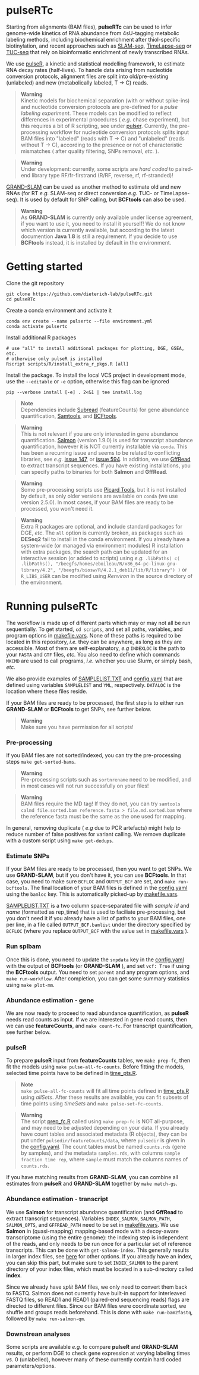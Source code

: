 
pulseRTc
========

Starting from alignments (BAM files), **pulseRTc** can be used to infer genome-wide kinetics of RNA abundance from 4sU-tagging metabolic labeling methods, including biochemical enrichment after thiol-specific biotinylation, and recent approaches such as [SLAM-seq](https://www.nature.com/articles/nmeth.4435), [TimeLapse-seq](https://www.nature.com/articles/nmeth.4582) or [TUC-seq](https://onlinelibrary.wiley.com/doi/10.1002/anie.201707465) that rely on bioinformatic enrichment of newly transcribed RNAs.

We use [pulseR](https://dieterich-lab.github.io/pulseR/index.html), a kinetic and statistical modelling framework, to estimate RNA decay rates (half-lives). 
To handle data arising from nucleotide conversion protocols, alignment files are split into old/pre-existing (unlabeled) and new (metabolically labeled, T -> C) reads. 

> **Warning**\
> Kinetic models for biochemical separation (with or without spike-ins) and nucleotide conversion protocols are pre-defined for a *pulse labeling experiment*. These models can be modified to reflect differences in experimental procedures ( *e.g.* chase experiment), but this requires a bit of R scripting, see under [pulser](scripts/R/pulser/models.R). Currently, the pre-processing workflow for nucleotide conversion protocols splits input BAM files into "labeled" (reads with T -> C) and "unlabeled" (reads without T -> C), according to the presence or not of characteristic mismatches ( after quality filtering, SNPs removal, *etc.* ).

> **Warning**\
> Under development: currently, some scripts are *hard coded* to paired-end library type RF/fr-firstrand (R/RF, reverse, rf, rf-stranded)!

[GRAND-SLAM](https://github.com/erhard-lab/gedi/wiki/GRAND-SLAM) can be used as another method to estimate old and new RNAs (for RT *e.g.* SLAM-seq or direct conversion *e.g.* TUC- or TimeLapse-seq). It is used by default for SNP calling, but **BCFtools** can also be used.

> **Warning**\
>  As **GRAND-SLAM** is currently only available under license agreement, if you want to use it, you need to install it yourself! We do not know which version is currently available, but according to the latest documention **Java 1.8** is still a requirement. If you decide to use **BCFtools** instead, it is installed by default in the environment.


Getting started
===============

Clone the git repository

```
git clone https://github.com/dieterich-lab/pulseRTc.git
cd pulseRTc
```

Create a conda environment and activate it

```
conda env create --name pulsertc --file environment.yml
conda activate pulsertc
```

Install additional R packages

```
# use "all" to install additional packages for plotting, DGE, GSEA, etc.
# otherwise only pulseR is installed 
Rscript scripts/R/install_extra_r_pkgs.R [all]
```

Install the package. To install the local VCS project in development mode, use the `--editable` or `-e` option, otherwise
this flag can be ignored

```
pip --verbose install [-e] . 2<&1 | tee install.log
```

> **Note**\
> Dependencies include [Subread](http://subread.sourceforge.net/) (featureCounts) for gene abundance quantification, [Samtools](http://www.htslib.org/), and [BCFtools](http://samtools.github.io/bcftools/howtos/index.html). 

> **Warning**\
> This is not relevant if you are only interested in gene abundance quantification. [Salmon](https://salmon.readthedocs.io/en/latest/) (version 1.9.0) is used for transcript abundance quantification, however it is NOT currently installable via `conda`. This has been a recurring issue and seems to be related to conflicting libraries, see *e.g.* [issue 147](https://github.com/COMBINE-lab/salmon/issues/147), or [issue 594](https://github.com/COMBINE-lab/salmon/issues/594). In addition, we use [GffRead](http://ccb.jhu.edu/software/stringtie/gff.shtml) to extract transcript sequences. If you have existing installations, you can specify paths to binaries for both **Salmon** and **GffRead**. 

> **Warning**\
> Some pre-processing scripts use [Picard Tools](https://broadinstitute.github.io/picard/), but it is not installed by default, as only older versions are available on `conda` (we use version 2.5.0). In most cases, if your BAM files are ready to be processed, you won't need it. 

> **Warning**\
> Extra R packages are optional, and include standard packages for DGE, *etc*. The `all` option is currently broken, as packages such as **DESeq2** fail to install in the conda environment. If you already have a system-wide (or managed via environment modules) R installation with extra packages, the search path can be updated for an interactive session (or added to scripts) using *e.g.* ```.libPaths( c( .libPaths(), "/beegfs/homes/eboileau/R/x86_64-pc-linux-gnu-library/4.2", "/beegfs/biosw/R/4.2.1_deb11/lib/R/library") )``` or `R_LIBS_USER` can be modified using *Renviron* in the source directory of the environment.


Running **pulseRTc**
====================

The workflow is made up of different parts which may or may not all be run sequentially. To get started, `cd scripts`, and set all paths, variables, and program options in [makefile.vars](scripts/makefile.vars). None of these paths is required to be located in this repository, *i.e.* they can be anywhere, as long as they are accessible. Most of them are self-explanatory, *e.g* `INDEXLOC` is the path to your `FASTA` and `GTF` files, *etc.* You also need to define which commands `MKCMD` are used to call programs, *i.e.* whether you use Slurm, or simply bash, *etc.*

We also provide examples of [SAMPLELIST.TXT](data/SAMPLELIST.TXT) and [config.yaml](data/config.yaml) that are defined using variables `SAMPLELIST` and `YML`, respectively. `DATALOC` is the location where these files reside.

If your BAM files are ready to be processed, the first step is to either run **GRAND-SLAM** or **BCFtools** to get SNPs, see further below.

> **Warning**\
> Make sure you have permission for all scripts!

### Pre-processing

If you BAM files are not sorted/indexed, you can try the pre-processing steps `make get-sorted-bams`.

> **Warning**\
> Pre-processing scripts such as `sortnrename` need to be modified, and in most cases will not run successfully on your files!

> **Warning**\
> BAM files require the MD tag! If they do not, you can try `samtools calmd file.sorted.bam reference.fasta > file.md.sorted.bam` where the reference fasta must be the same as the one used for mapping.

In general, removing duplicate ( *e.g* due to PCR artefacts) might help to reduce number of false positives for variant calling. We remove duplicate with a custom script using `make get-dedups`.

### Estimate SNPs

If your BAM files are ready to be processed, then you want to get SNPs. We use **GRAND-SLAM**, but if you don't have it, you can use **BCFtools**. In that case, you need to make sure `BCFLOC` and `OUTPUT_BCF` are set, and `make run-bcftools`. The final location of your BAM files is defined in the [config.yaml](data/config.yaml) using the `bamloc` key. This is automatically picked-up by [makefile.vars](scripts/makefile.vars). 

[SAMPLELIST.TXT](data/SAMPLELIST.TXT) is a two column space-separated file with *sample id* and *name* (formatted as rep_time) that is used to faciliate pre-processing, but you don't need it if you already have a list of paths to your BAM files, one per line, in a file called `OUTPUT_BCF.bamlist` under the directory specified by `BCFLOC` (where you replace `OUTPUT_BCF` with the value set in [makefile.vars](scripts/makefile.vars) ).

### Run splbam

Once this is done, you need to update the `snpdata` key in the [config.yaml](data/config.yaml) with the output of **BCFtools** (or **GRAND-SLAM** ), and set `vcf: True` if using the **BCFtools** output. You need to set `parent` and any program options, and `make run-workflow`. After completion, you can get some summary statistics using `make plot-mm`.

### Abundance estimation - gene 

We are now ready to proceed to read abundance quantification, as **pulseR** needs read counts as input. If we are interested in gene read counts, then we can use **featureCounts**, and `make count-fc`. For transcript quantification, see further below.

### pulseR 

To prepare **pulseR** input from **featureCounts** tables, we `make prep-fc`, then fit the models using `make pulse-all-fc-counts`. Before fitting the models, selected time points have to be defined in [time_pts.R](scripts/R/pulser/time_pts.R).

> **Note**\
> `make pulse-all-fc-counts` will fit all time points defined in [time_pts.R](scripts/R/pulser/time_pts.R) using *allSets*. After these results are available, you can fit subsets of time points using *timeSets* and `make pulse-set-fc-counts`.

> **Warning**\
> The script [prep_fc.R](scripts/R/pulser/prep_fc.R) called using `make prep-fc` is NOT all-purpose, and may need to be adjusted depending on your data. If you already have count tables and associated metadata (R objects), they can be put under `pulsedir/featureCounts/data`, where `pulsedir` is given in the [config.yaml](data/config.yaml). The count tables must be named `counts.rds` (gene by samples), and the metadata `samples.rds`, with columns `sample fraction time rep`, where `sample` must match the columns names of `counts.rds`.

If you have matching results from **GRAND-SLAM**, you can combine all estimates from **pulseR** and **GRAND-SLAM** together by `make match-gs`.

### Abundance estimation - transcript

We use **Salmon** for transcript abundance quantification (and **GffRead** to extract transcript sequences). Variables `INDEX_SALMON`, `SALMON_PATH`, `SALMON_OPTS`, and `GFFREAD_PATH` need to be set in [makefile.vars](scripts/makefile.vars). We use **Salmon** in (quasi-mapping) mapping-based mode with a decoy-aware transcriptome (using the entire genome): the indexing step is independent of the reads, and only needs to be run once for a particular set of reference transcripts. This can be done with `get-salmon-index`. This generally results in larger index files, see [here](https://github.com/COMBINE-lab/salmon) for other options. If you already have an index, you can skip this part, but make sure to set `INDEX_SALMON` to the parent directory of your index files, which must be located in a sub-directory called **index**.

Since we already have *split* BAM files, we only need to convert them back to FASTQ. Salmon does not currently have built-in support for interleaved FASTQ files, so READ1 and READ1 (paired-end sequencing reads) flags are directed to different files. Since our BAM files were coordinate sorted, we shuffle and groups reads beforehand. This is done with `make run-bam2fastq`, followed by `make run-salmon-qm`.

### Downstrean analyses

Some scripts are available *e.g.* to compare **pulseR** and **GRAND-SLAM** results, or perform DGE to check gene expression at varying labeling times *vs.* 0 (unlabelled), however many of these currently contain hard coded parameters/options.

